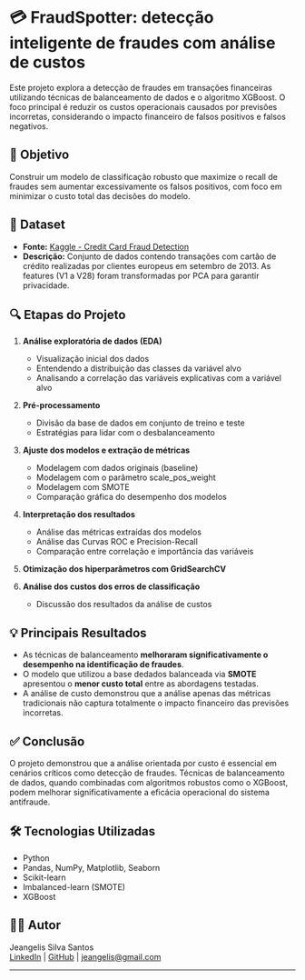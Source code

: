 # 💳 FraudSpotter: detecção inteligente de fraudes com análise de custos

Este projeto explora a detecção de fraudes em transações financeiras utilizando técnicas de balanceamento de dados e o algoritmo XGBoost. O foco principal é reduzir os custos operacionais causados por previsões incorretas, considerando o impacto financeiro de falsos positivos e falsos negativos.

## 📌 Objetivo

Construir um modelo de classificação robusto que maximize o recall de fraudes sem aumentar excessivamente os falsos positivos, com foco em minimizar o custo total das decisões do modelo.

## 📂 Dataset

- **Fonte:** [Kaggle - Credit Card Fraud Detection](https://www.kaggle.com/mlg-ulb/creditcardfraud)
- **Descrição:** Conjunto de dados contendo transações com cartão de crédito realizadas por clientes europeus em setembro de 2013. As features (V1 a V28) foram transformadas por PCA para garantir privacidade.

## 🔍 Etapas do Projeto

1. **Análise exploratória de dados (EDA)**
   - Visualização inicial dos dados
   - Entendendo a distribuição das classes da variável alvo
   - Analisando a correlação das variáveis explicativas com a variável alvo

2. **Pré-processamento**
   - Divisão da base de dados em conjunto de treino e teste
   - Estratégias para lidar com o desbalanceamento

3. **Ajuste dos modelos e extração de métricas**
   - Modelagem com dados originais (baseline)
   - Modelagem com o parâmetro scale_pos_weight
   - Modelagem com SMOTE
   - Comparação gráfica do desempenho dos modelos

4. **Interpretação dos resultados**
   - Análise das métricas extraídas dos modelos
   - Análise das Curvas ROC e Precision-Recall
   - Comparação entre correlação e importância das variáveis

5. **Otimização dos hiperparâmetros com GridSearchCV**

6. **Análise dos custos dos erros de classificação**
   - Discussão dos resultados da análise de custos


## 💡 Principais Resultados

- As técnicas de balanceamento **melhoraram significativamente o desempenho na identificação de fraudes**.
- O modelo que utilizou a base dedados balanceada via **SMOTE** apresentou o **menor custo total** entre as abordagens testadas.
- A análise de custo demonstrou que a análise apenas das métricas tradicionais não captura totalmente o impacto financeiro das previsões incorretas.

## ✅ Conclusão

O projeto demonstrou que a análise orientada por custo é essencial em cenários críticos como detecção de fraudes. Técnicas de balanceamento de dados, quando combinadas com algoritmos robustos como o XGBoost, podem melhorar significativamente a eficácia operacional do sistema antifraude.

## 🛠️ Tecnologias Utilizadas

- Python
- Pandas, NumPy, Matplotlib, Seaborn
- Scikit-learn
- Imbalanced-learn (SMOTE)
- XGBoost

## 👨‍💻 Autor

Jeangelis Silva Santos  
[LinkedIn](https://www.linkedin.com/in/jeangelis/) | [GitHub](https://github.com/Jeangelis) | jeangelis@gmail.com

---

